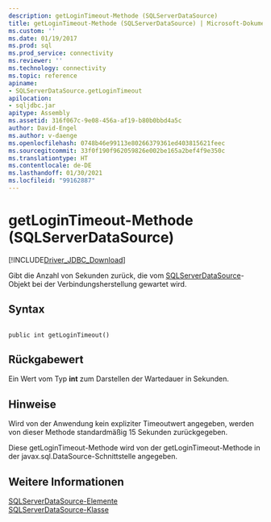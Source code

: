 ```yaml
---
description: getLoginTimeout-Methode (SQLServerDataSource)
title: getLoginTimeout-Methode (SQLServerDataSource) | Microsoft-Dokumentation
ms.custom: ''
ms.date: 01/19/2017
ms.prod: sql
ms.prod_service: connectivity
ms.reviewer: ''
ms.technology: connectivity
ms.topic: reference
apiname:
- SQLServerDataSource.getLoginTimeout
apilocation:
- sqljdbc.jar
apitype: Assembly
ms.assetid: 316f067c-9e08-456a-af19-b80b0bbd4a5c
author: David-Engel
ms.author: v-daenge
ms.openlocfilehash: 0748b46e99113e80266379361ed403815621feec
ms.sourcegitcommit: 33f0f190f962059826e002be165a2bef4f9e350c
ms.translationtype: HT
ms.contentlocale: de-DE
ms.lasthandoff: 01/30/2021
ms.locfileid: "99162887"
---
```

# <a name="getlogintimeout-method-sqlserverdatasource"></a>getLoginTimeout-Methode (SQLServerDataSource)
[!INCLUDE[Driver_JDBC_Download](../../../includes/driver_jdbc_download.md)]

  Gibt die Anzahl von Sekunden zurück, die vom [SQLServerDataSource](../../../connect/jdbc/reference/sqlserverdatasource-class.md)-Objekt bei der Verbindungsherstellung gewartet wird.  
  
## <a name="syntax"></a>Syntax  
  
```  
  
public int getLoginTimeout()  
```  
  
## <a name="return-value"></a>Rückgabewert  
 Ein Wert vom Typ **int** zum Darstellen der Wartedauer in Sekunden.  
  
## <a name="remarks"></a>Hinweise  
 Wird von der Anwendung kein expliziter Timeoutwert angegeben, werden von dieser Methode standardmäßig 15 Sekunden zurückgegeben.  
  
 Diese getLoginTimeout-Methode wird von der getLoginTimeout-Methode in der javax.sql.DataSource-Schnittstelle angegeben.  
  
## <a name="see-also"></a>Weitere Informationen  
 [SQLServerDataSource-Elemente](../../../connect/jdbc/reference/sqlserverdatasource-members.md)   
 [SQLServerDataSource-Klasse](../../../connect/jdbc/reference/sqlserverdatasource-class.md)  
  
  
